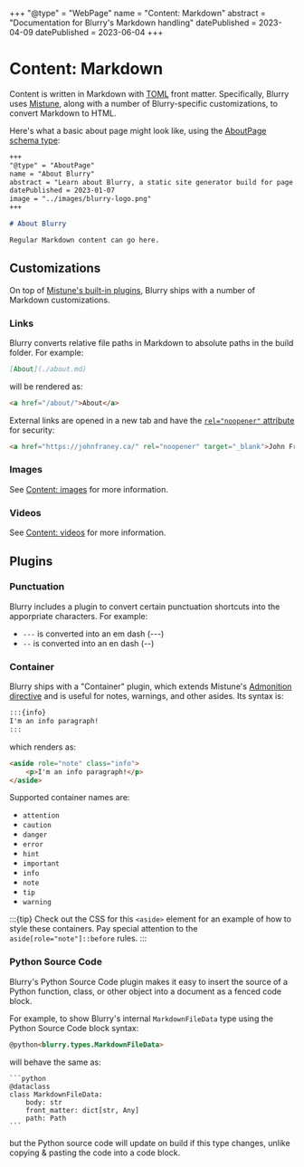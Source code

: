 +++
"@type" = "WebPage"
name = "Content: Markdown"
abstract = "Documentation for Blurry's Markdown handling"
datePublished = 2023-04-09
datePublished = 2023-06-04
+++

# Content: Markdown

Content is written in Markdown with [TOML](https://toml.io/en/) front matter.
Specifically, Blurry uses [Mistune](https://mistune.lepture.com/), along with a number of Blurry-specific customizations, to convert Markdown to HTML.

Here's what a basic about page might look like, using the [AboutPage schema type](https://schema.org/AboutPage):

```markdown
+++
"@type" = "AboutPage"
name = "About Blurry"
abstract = "Learn about Blurry, a static site generator build for page speed and SEO"
datePublished = 2023-01-07
image = "../images/blurry-logo.png"
+++

# About Blurry

Regular Markdown content can go here.
```

## Customizations

On top of [Mistune's built-in plugins](https://mistune.lepture.com/en/latest/plugins.html), Blurry ships with a number of Markdown customizations.

### Links

Blurry converts relative file paths in Markdown to absolute paths in the build folder.
For example:

```markdown
[About](./about.md)
```

will be rendered as:

```html
<a href="/about/">About</a>
```

External links are opened in a new tab and have the [`rel="noopener"` attribute](https://developer.mozilla.org/en-US/docs/Web/HTML/Link_types/noopener) for security:

```html
<a href="https://johnfraney.ca/" rel="noopener" target="_blank">John Franey</a>
```

### Images

See [Content: images](./images.md) for more information.

### Videos

See [Content: videos](./videos.md) for more information.

## Plugins

### Punctuation

Blurry includes a plugin to convert certain punctuation shortcuts into the apporpriate characters.
For example:

- `---` is converted into an em dash (---)
- `--` is converted into an en dash (--)

### Container

Blurry ships with a "Container" plugin, which extends Mistune's [Admonition directive](https://mistune.lepture.com/en/latest/directives.html#admonitions) and is useful for notes, warnings, and other asides.
Its syntax is:

```markdown
:::{info}
I'm an info paragraph!
:::
```

which renders as:

```html
<aside role="note" class="info">
    <p>I'm an info paragraph!</p>
</aside>
```

Supported container names are:

- `attention`
- `caution`
- `danger`
- `error`
- `hint`
- `important`
- `info`
- `note`
- `tip`
- `warning`

:::{tip}
Check out the CSS for this `<aside>` element for an example of how to style these containers.
Pay special attention to the `aside[role="note"]::before` rules.
:::

### Python Source Code

Blurry's Python Source Code plugin makes it easy to insert the source of a Python function, class, or other object into a document as a fenced code block.

For example, to show Blurry's internal `MarkdownFileData` type using the Python Source Code block syntax:

```markdown
@python<blurry.types.MarkdownFileData>
```

will behave the same as:

    ```python
    @dataclass
    class MarkdownFileData:
        body: str
        front_matter: dict[str, Any]
        path: Path
    ```

but the Python source code will update on build if this type changes, unlike copying & pasting the code into a code block.
